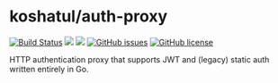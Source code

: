 # koshatul/auth-proxy

[![Build Status](https://travis-ci.org/koshatul/auth-proxy.svg?branch=master)](https://travis-ci.org/koshatul/auth-proxy)
[![](https://images.microbadger.com/badges/image/koshatul/auth-proxy.svg)](https://microbadger.com/images/koshatul/auth-proxy)
[![](https://images.microbadger.com/badges/version/koshatul/auth-proxy.svg)](https://microbadger.com/images/koshatul/auth-proxy)
[![GitHub issues](https://img.shields.io/github/issues/koshatul/auth-proxy)](https://github.com/koshatul/auth-proxy/issues)
[![GitHub license](https://img.shields.io/github/license/koshatul/auth-proxy)](https://github.com/koshatul/auth-proxy)

HTTP authentication proxy that supports JWT and (legacy) static auth written entirely in Go.

